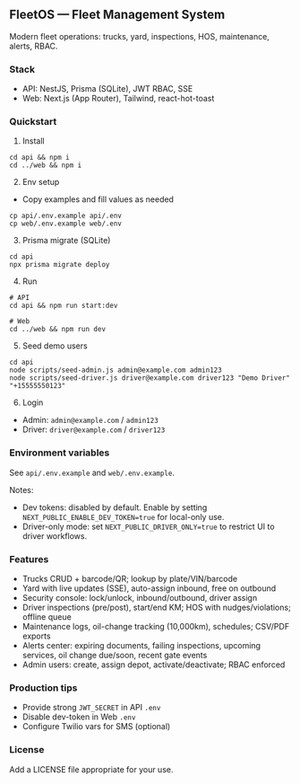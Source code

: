 ## FleetOS — Fleet Management System

Modern fleet operations: trucks, yard, inspections, HOS, maintenance, alerts, RBAC.

### Stack
- API: NestJS, Prisma (SQLite), JWT RBAC, SSE
- Web: Next.js (App Router), Tailwind, react-hot-toast

### Quickstart
1) Install
```
cd api && npm i
cd ../web && npm i
```

2) Env setup
- Copy examples and fill values as needed
```
cp api/.env.example api/.env
cp web/.env.example web/.env
```

3) Prisma migrate (SQLite)
```
cd api
npx prisma migrate deploy
```

4) Run
```
# API
cd api && npm run start:dev

# Web
cd ../web && npm run dev
```

5) Seed demo users
```
cd api
node scripts/seed-admin.js admin@example.com admin123
node scripts/seed-driver.js driver@example.com driver123 "Demo Driver" "+15555550123"
```

6) Login
- Admin: `admin@example.com` / `admin123`
- Driver: `driver@example.com` / `driver123`

### Environment variables
See `api/.env.example` and `web/.env.example`.

Notes:
- Dev tokens: disabled by default. Enable by setting `NEXT_PUBLIC_ENABLE_DEV_TOKEN=true` for local-only use.
- Driver-only mode: set `NEXT_PUBLIC_DRIVER_ONLY=true` to restrict UI to driver workflows.

### Features
- Trucks CRUD + barcode/QR; lookup by plate/VIN/barcode
- Yard with live updates (SSE), auto-assign inbound, free on outbound
- Security console: lock/unlock, inbound/outbound, driver assign
- Driver inspections (pre/post), start/end KM; HOS with nudges/violations; offline queue
- Maintenance logs, oil-change tracking (10,000km), schedules; CSV/PDF exports
- Alerts center: expiring documents, failing inspections, upcoming services, oil change due/soon, recent gate events
- Admin users: create, assign depot, activate/deactivate; RBAC enforced

### Production tips
- Provide strong `JWT_SECRET` in API `.env`
- Disable dev-token in Web `.env`
- Configure Twilio vars for SMS (optional)

### License
Add a LICENSE file appropriate for your use.


